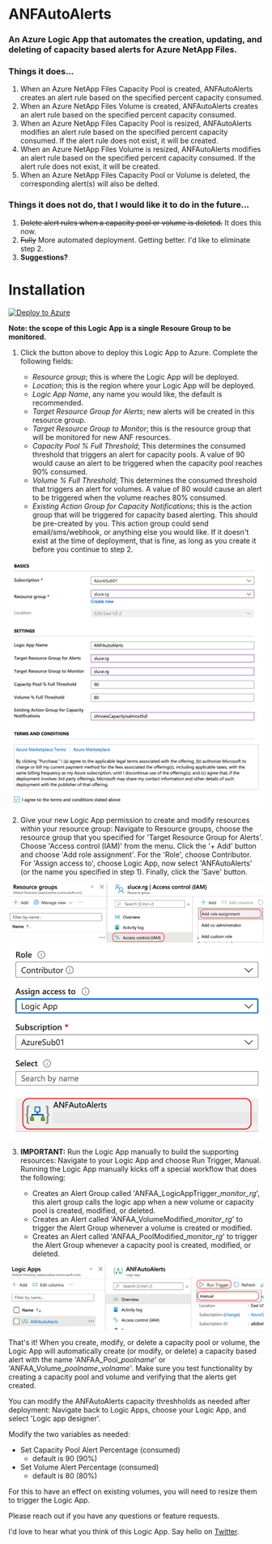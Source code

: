 # ANFAutoAlerts
### An Azure Logic App that automates the creation, updating, and deleting of capacity based alerts for Azure NetApp Files.

### Things it does...

1. When an Azure NetApp Files Capacity Pool is created, ANFAutoAlerts creates an alert rule based on the specified percent capacity consumed.
2. When an Azure NetApp Files Volume is created, ANFAutoAlerts creates an alert rule based on the specified percent capacity consumed.
3. When an Azure NetApp Files Capacity Pool is resized, ANFAutoAlerts modifies an alert rule based on the specified percent capacity consumed. If the alert rule does not exist, it will be created.
4. When an Azure NetApp Files Volume is resized, ANFAutoAlerts modifies an alert rule based on the specified percent capacity consumed. If the alert rule does not exist, it will be created.
5. When an Azure NetApp Files Capacity Pool or Volume is deleted, the corresponding alert(s) will also be delted.

### Things it does not do, that I would like it to do in the future...

1. <del>Delete alert rules when a capacity pool or volume is deleted.</del> It does this now.
2. <del>Fully</del> More automated deployment. Getting better. I'd like to eliminate step 2.
3. **Suggestions?**

# Installation
[![Deploy to Azure](https://aka.ms/deploytoazurebutton)](https://portal.azure.com/#create/Microsoft.Template/uri/https%3A%2F%2Fraw.githubusercontent.com%2FANFTechTeam%2FANFAutoAlerts%2Fmaster%2Fanfautoalerts.json)

**Note: the scope of this Logic App is a single Resoure Group to be monitored.**

1. Click the button above to deploy this Logic App to Azure. Complete the following fields:

	* *Resource group*; this is where the Logic App will be deployed.
	* *Location*; this is the region where your Logic App will be deployed.
	* *Logic App Name*, any name you would like, the default is recommended.
	* *Target Resource Group for Alerts*; new alerts will be created in this resource group.
	* *Target Resource Group to Monitor*; this is the resource group that will be monitored for new ANF resources.
   * *Capacity Pool % Full Threshold*; This determines the consumed threshold that triggers an alert for capacity pools. A value of 90 would cause an alert to be triggered when the capacity pool reaches 90% consumed.
   * *Volume % Full Threshold*; This determines the consumed threshold that triggers an alert for volumes. A value of 80 would cause an alert to be triggered when the volume reaches 80% consumed.
	* *Existing Action Group for Capacity Notifications*; this is the action group that will be triggered for capacity based alerting. This should be pre-created by you. This action group could send email/sms/webhook, or anything else you would like. If it doesn't exist at the time of deployment, that is fine, as long as you create it before you continue to step 2.

![Deploy Fields](./img/deploy.png)

2. Give your new Logic App permission to create and modify resources within your resource group: Navigate to Resource groups, choose the resource group that you specified for 'Target Resource Group for Alerts'. Choose 'Access control (IAM)' from the menu. Click the '+ Add' button and choose 'Add role assignment'. For the 'Role', choose Contributor. For 'Assign access to', choose Logic App, now select 'ANFAutoAlerts' (or the name you specified in step 1). Finally, click the 'Save' button.

![Add Role to RG](./img/addrole.png)
![Choose Logic App](./img/chooselogicapp.png)

3. **IMPORTANT:** Run the Logic App manually to build the supporting resources: Navigate to your Logic App and choose Run Trigger, Manual.
   Running the Logic App manually kicks off a special workflow that does the following:
   
   * Creates an Alert Group called 'ANFAA_LogicAppTrigger\_*monitor_rg*', this alert group calls the logic app when a new volume or capacity pool is created, modified, or deleted.
   * Creates an Alert called 'ANFAA_VolumeModified\_*monitor_rg*' to trigger the Alert Group whenever a volume is created or modified.
   * Creates an Alert called 'ANFAA_PoolModified\_*monitor_rg*' to trigger the Alert Group whenever a capacity pool is created, modified, or deleted.

![Manual Trigger](./img/manualtrigger.png)

That's it! When you create, modify, or delete a capacity pool or volume, the Logic App will automatically create (or modify, or delete) a capacity based alert with the name 'ANFAA\_Pool\_*poolname*' or 'ANFAA\_Volume\_*poolname*_*volname*'. Make sure you test functionality by creating a capacity pool and volume and verifying that the alerts get created.

You can modify the ANFAutoAlerts capacity threshholds as needed after deployment: Navigate back to Logic Apps, choose your Logic App, and select 'Logic app designer'. 
	
Modify the two variables as needed:

   * Set Capacity Pool Alert Percentage (consumed)
      * default is 90 (90%)
   * Set Volume Alert Percentage (consumed)
      * default is 80 (80%) 

For this to have an effect on existing volumes, you will need to resize them to trigger the Logic App.

Please reach out if you have any questions or feature requests.

I'd love to hear what you think of this Logic App. Say hello on [Twitter](https://twitter.com/seanluce).